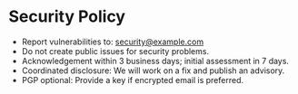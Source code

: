 # Security Policy

- Report vulnerabilities to: security@example.com
- Do not create public issues for security problems.
- Acknowledgement within 3 business days; initial assessment in 7 days.
- Coordinated disclosure: We will work on a fix and publish an advisory.
- PGP optional: Provide a key if encrypted email is preferred.
